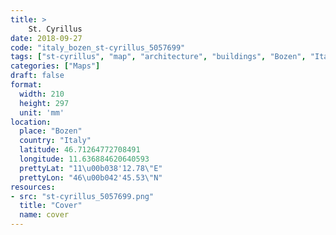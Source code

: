 ```yaml
---
title: > 
    St. Cyrillus
date: 2018-09-27
code: "italy_bozen_st-cyrillus_5057699"
tags: ["st-cyrillus", "map", "architecture", "buildings", "Bozen", "Italy"]
categories: ["Maps"]
draft: false
format:
  width: 210
  height: 297
  unit: 'mm'
location:
  place: "Bozen"
  country: "Italy"
  latitude: 46.71264772708491
  longitude: 11.636884620640593
  prettyLat: "11\u00b038'12.78\"E"
  prettyLon: "46\u00b042'45.53\"N"
resources:
- src: "st-cyrillus_5057699.png"
  title: "Cover"
  name: cover
---
```

